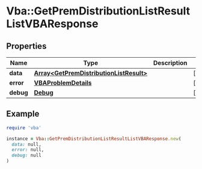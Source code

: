 # Vba::GetPremDistributionListResultListVBAResponse

## Properties

| Name | Type | Description | Notes |
| ---- | ---- | ----------- | ----- |
| **data** | [**Array&lt;GetPremDistributionListResult&gt;**](GetPremDistributionListResult.md) |  | [optional] |
| **error** | [**VBAProblemDetails**](VBAProblemDetails.md) |  | [optional] |
| **debug** | [**Debug**](Debug.md) |  | [optional] |

## Example

```ruby
require 'vba'

instance = Vba::GetPremDistributionListResultListVBAResponse.new(
  data: null,
  error: null,
  debug: null
)
```


